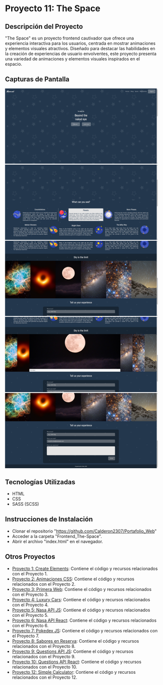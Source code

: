 # Proyecto 11: The Space

## Descripción del Proyecto

"The Space" es un proyecto frontend cautivador que ofrece una experiencia interactiva para los usuarios, centrada en mostrar animaciones y elementos visuales atractivos. Diseñado para destacar las habilidades en la creación de experiencias de usuario envolventes, este proyecto presenta una variedad de animaciones y elementos visuales inspirados en el espacio.

## Capturas de Pantalla

![Captura de pantalla 1](./screenshots/Captura1.png)
![Captura de pantalla 2](./screenshots/Captura2.png)
![Captura de pantalla 3](./screenshots/Captura3.png)
![Captura de pantalla 4](./screenshots/Captura4.png)
![Captura de pantalla 5](./screenshots/Captura5.png)

## Tecnologías Utilizadas

- HTML
- CSS
- SASS (SCSS)

## Instrucciones de Instalación

- Clonar el repositorio "https://github.com/Calderon2307/Portafolio_Web"
- Acceder a la carpeta "Frontend_The-Space".
- Abrir el archivo "index.html" en el navegador.

## Otros Proyectos

- [Proyecto 1: Create Elements](https://github.com/Calderon2307/Portafolio_Web/tree/main/Frontend_Create-Elements): Contiene el código y recursos relacionados con el Proyecto 1.
- [Proyecto 2: Animaciones CSS](https://github.com/Calderon2307/Portafolio_Web/tree/main/Frontend_Curso-CSS_Animaciones): Contiene el código y recursos relacionados con el Proyecto 2.
- [Proyecto 3: Primera Web](https://github.com/Calderon2307/Portafolio_Web/tree/main/Frontend_Curso-CSS_Primera-Web): Contiene el código y recursos relacionados con el Proyecto 3.
- [Proyecto 4: Luxury Cars](https://github.com/Calderon2307/Portafolio_Web/tree/main/Frontend_Luxury-Cars): Contiene el código y recursos relacionados con el Proyecto 4.
- [Proyecto 5: Nasa API JS](https://github.com/Calderon2307/Portafolio_Web/tree/main/Frontend_Nasa-API_JS): Contiene el código y recursos relacionados con el Proyecto 5.
- [Proyecto 6: Nasa API React](https://github.com/Calderon2307/Portafolio_Web/tree/main/Frontend_Nasa-API_React): Contiene el código y recursos relacionados con el Proyecto 6.
- [Proyecto 7: Pokedex JS](https://github.com/Calderon2307/Portafolio_Web/tree/main/Frontend_Pokedex_JS): Contiene el código y recursos relacionados con el Proyecto 7.
- [Proyecto 8: Sabores en Reserva](https://github.com/Calderon2307/Portafolio_Web/tree/main/Frontend_Proyecto_Sabores-En-Reserva_React): Contiene el código y recursos relacionados con el Proyecto 8.
- [Proyecto 9: Questions API JS](https://github.com/Calderon2307/Portafolio_Web/tree/main/Frontend_Questions-API_JS): Contiene el código y recursos relacionados con el Proyecto 9.
- [Proyecto 10: Questions API React](https://github.com/Calderon2307/Portafolio_Web/tree/main/Frontend_Questions-API_React): Contiene el código y recursos relacionados con el Proyecto 10.
- [Proyecto 12: Simple Calculator](https://github.com/Calderon2307/Portafolio_Web/tree/main/Simple-Calculator): Contiene el código y recursos relacionados con el Proyecto 12.
